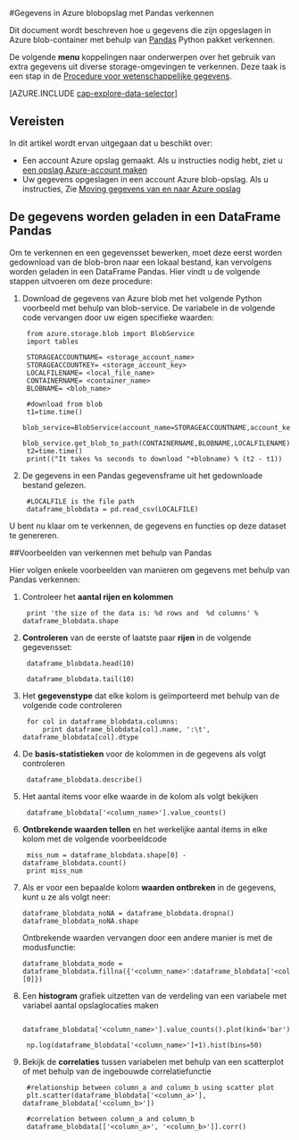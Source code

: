 <properties 
    pageTitle="Gegevens in Azure blobopslag met Pandas verkennen | Microsoft Azure" 
    description="Het verkennen van gegevens die zijn opgeslagen in Azure blob-container met behulp van Pandas." 
    services="machine-learning,storage" 
    documentationCenter="" 
    authors="bradsev" 
    manager="jhubbard" 
    editor="cgronlun" />

<tags 
    ms.service="machine-learning" 
    ms.workload="data-services" 
    ms.tgt_pltfrm="na" 
    ms.devlang="na" 
    ms.topic="article" 
    ms.date="09/13/2016" 
    ms.author="bradsev" /> 

#<a name="explore-data-in-azure-blob-storage-with-pandas"></a>Gegevens in Azure blobopslag met Pandas verkennen

Dit document wordt beschreven hoe u gegevens die zijn opgeslagen in Azure blob-container met behulp van [Pandas](http://pandas.pydata.org/) Python pakket verkennen.

De volgende **menu** koppelingen naar onderwerpen over het gebruik van extra gegevens uit diverse storage-omgevingen te verkennen. Deze taak is een stap in de [Procedure voor wetenschappelijke gegevens]().

[AZURE.INCLUDE [cap-explore-data-selector](../../includes/cap-explore-data-selector.md)]


## <a name="prerequisites"></a>Vereisten
In dit artikel wordt ervan uitgegaan dat u beschikt over:

* Een account Azure opslag gemaakt. Als u instructies nodig hebt, ziet u [een opslag Azure-account maken](../storage/storage-create-storage-account.md#create-a-storage-account)
* Uw gegevens opgeslagen in een account Azure blob-opslag. Als u instructies, Zie [Moving gegevens van en naar Azure opslag](../storage/storage-moving-data.md)

## <a name="load-the-data-into-a-pandas-dataframe"></a>De gegevens worden geladen in een DataFrame Pandas
Om te verkennen en een gegevensset bewerken, moet deze eerst worden gedownload van de blob-bron naar een lokaal bestand, kan vervolgens worden geladen in een DataFrame Pandas. Hier vindt u de volgende stappen uitvoeren om deze procedure:

1. Download de gegevens van Azure blob met het volgende Python voorbeeld met behulp van blob-service. De variabele in de volgende code vervangen door uw eigen specifieke waarden: 

        from azure.storage.blob import BlobService
        import tables
        
        STORAGEACCOUNTNAME= <storage_account_name>
        STORAGEACCOUNTKEY= <storage_account_key>
        LOCALFILENAME= <local_file_name>        
        CONTAINERNAME= <container_name>
        BLOBNAME= <blob_name>

        #download from blob
        t1=time.time()
        blob_service=BlobService(account_name=STORAGEACCOUNTNAME,account_key=STORAGEACCOUNTKEY)
        blob_service.get_blob_to_path(CONTAINERNAME,BLOBNAME,LOCALFILENAME)
        t2=time.time()
        print(("It takes %s seconds to download "+blobname) % (t2 - t1))


2. De gegevens in een Pandas gegevensframe uit het gedownloade bestand gelezen.

        #LOCALFILE is the file path 
        dataframe_blobdata = pd.read_csv(LOCALFILE)

U bent nu klaar om te verkennen, de gegevens en functies op deze dataset te genereren.

##<a name="blob-dataexploration"></a>Voorbeelden van verkennen met behulp van Pandas

Hier volgen enkele voorbeelden van manieren om gegevens met behulp van Pandas verkennen:

1. Controleer het **aantal rijen en kolommen** 

        print 'the size of the data is: %d rows and  %d columns' % dataframe_blobdata.shape

2. **Controleren** van de eerste of laatste paar **rijen** in de volgende gegevensset:

        dataframe_blobdata.head(10)
        
        dataframe_blobdata.tail(10)

3. Het **gegevenstype** dat elke kolom is geïmporteerd met behulp van de volgende code controleren
    
        for col in dataframe_blobdata.columns:
            print dataframe_blobdata[col].name, ':\t', dataframe_blobdata[col].dtype

4. De **basis-statistieken** voor de kolommen in de gegevens als volgt controleren
 
        dataframe_blobdata.describe()
    
5. Het aantal items voor elke waarde in de kolom als volgt bekijken

        dataframe_blobdata['<column_name>'].value_counts()

6. **Ontbrekende waarden tellen** en het werkelijke aantal items in elke kolom met de volgende voorbeeldcode

        miss_num = dataframe_blobdata.shape[0] - dataframe_blobdata.count()
        print miss_num
     
7.  Als er voor een bepaalde kolom **waarden ontbreken** in de gegevens, kunt u ze als volgt neer:

        dataframe_blobdata_noNA = dataframe_blobdata.dropna()
        dataframe_blobdata_noNA.shape

    Ontbrekende waarden vervangen door een andere manier is met de modusfunctie:
    
        dataframe_blobdata_mode = dataframe_blobdata.fillna({'<column_name>':dataframe_blobdata['<column_name>'].mode()[0]})        

8. Een **histogram** grafiek uitzetten van de verdeling van een variabele met variabel aantal opslaglocaties maken 
    
        dataframe_blobdata['<column_name>'].value_counts().plot(kind='bar')
        
        np.log(dataframe_blobdata['<column_name>']+1).hist(bins=50)
    
9. Bekijk de **correlaties** tussen variabelen met behulp van een scatterplot of met behulp van de ingebouwde correlatiefunctie

        #relationship between column_a and column_b using scatter plot
        plt.scatter(dataframe_blobdata['<column_a>'], dataframe_blobdata['<column_b>'])
        
        #correlation between column_a and column_b
        dataframe_blobdata[['<column_a>', '<column_b>']].corr()
